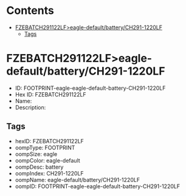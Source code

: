 



Contents
========

* [FZEBATCH291122LF>eagle-default/battery/CH291-1220LF](#fzebatch291122lfeagle-defaultbatterych291-1220lf)
	* [Tags](#tags)

# FZEBATCH291122LF>eagle-default/battery/CH291-1220LF

- ID: FOOTPRINT-eagle-eagle-default-battery-CH291-1220LF
- Hex ID: FZEBATCH291122LF
- Name: 
- Description: 

## Tags

- hexID: FZEBATCH291122LF
- oompType: FOOTPRINT
- oompSize: eagle
- oompColor: eagle-default
- oompDesc: battery
- oompIndex: CH291-1220LF
- oompName: eagle-default/battery/CH291-1220LF
- oompID: FOOTPRINT-eagle-eagle-default-battery-CH291-1220LF
